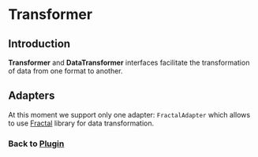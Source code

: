 # Transformer

## Introduction

**Transformer** and **DataTransformer** interfaces facilitate the transformation of data from one format to another.

## Adapters

At this moment we support only one adapter: `FractalAdapter` which allows to use [Fractal](https://fractal.thephpleague.com/) library for data transformation.

### Back to [Plugin](./../../../README.md)
